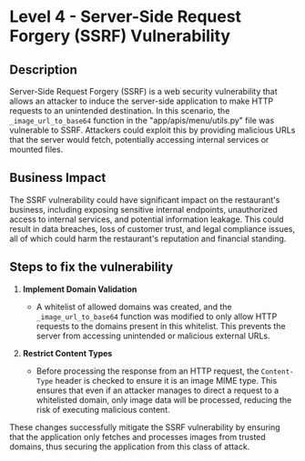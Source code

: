 # Level 4 - Server-Side Request Forgery (SSRF) Vulnerability

## Description
Server-Side Request Forgery (SSRF) is a web security vulnerability that allows an attacker to induce the server-side application to make HTTP requests to an unintended destination. In this scenario, the `_image_url_to_base64` function in the "app/apis/menu/utils.py" file was vulnerable to SSRF. Attackers could exploit this by providing malicious URLs that the server would fetch, potentially accessing internal services or mounted files.

## Business Impact
The SSRF vulnerability could have significant impact on the restaurant's business, including exposing sensitive internal endpoints, unauthorized access to internal services, and potential information leakage. This could result in data breaches, loss of customer trust, and legal compliance issues, all of which could harm the restaurant's reputation and financial standing.

## Steps to fix the vulnerability
1. **Implement Domain Validation**
   - A whitelist of allowed domains was created, and the `_image_url_to_base64` function was modified to only allow HTTP requests to the domains present in this whitelist. This prevents the server from accessing unintended or malicious external URLs.

2. **Restrict Content Types**
   - Before processing the response from an HTTP request, the `Content-Type` header is checked to ensure it is an image MIME type. This ensures that even if an attacker manages to direct a request to a whitelisted domain, only image data will be processed, reducing the risk of executing malicious content.

These changes successfully mitigate the SSRF vulnerability by ensuring that the application only fetches and processes images from trusted domains, thus securing the application from this class of attack.